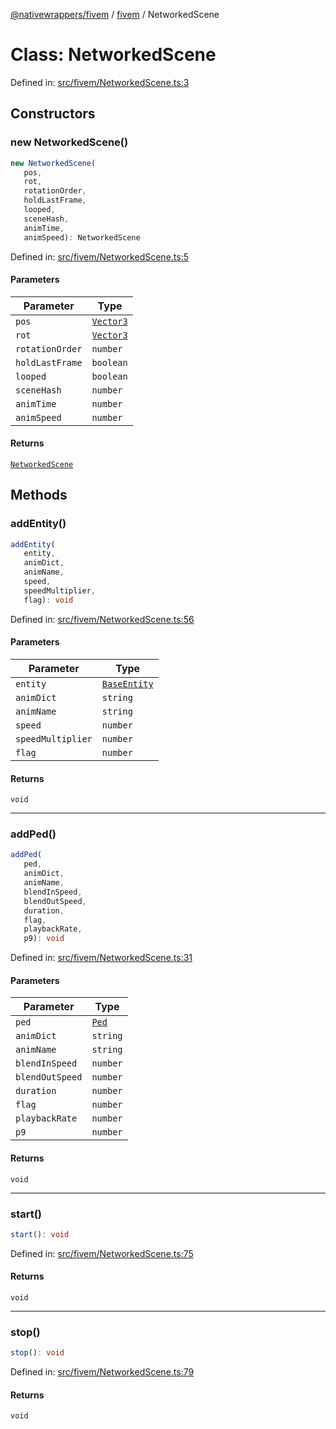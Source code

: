 [@nativewrappers/fivem](../../README.md) / [fivem](../README.md) / NetworkedScene

# Class: NetworkedScene

Defined in: [src/fivem/NetworkedScene.ts:3](https://github.com/nativewrappers/nativewrappers/blob/99c881fe3bb9acc58d25c55399e7f11bef9ab7c6/src/fivem/NetworkedScene.ts#L3)

## Constructors

### new NetworkedScene()

```ts
new NetworkedScene(
   pos, 
   rot, 
   rotationOrder, 
   holdLastFrame, 
   looped, 
   sceneHash, 
   animTime, 
   animSpeed): NetworkedScene
```

Defined in: [src/fivem/NetworkedScene.ts:5](https://github.com/nativewrappers/nativewrappers/blob/99c881fe3bb9acc58d25c55399e7f11bef9ab7c6/src/fivem/NetworkedScene.ts#L5)

#### Parameters

| Parameter | Type |
| ------ | ------ |
| `pos` | [`Vector3`](Vector3.md) |
| `rot` | [`Vector3`](Vector3.md) |
| `rotationOrder` | `number` |
| `holdLastFrame` | `boolean` |
| `looped` | `boolean` |
| `sceneHash` | `number` |
| `animTime` | `number` |
| `animSpeed` | `number` |

#### Returns

[`NetworkedScene`](NetworkedScene.md)

## Methods

### addEntity()

```ts
addEntity(
   entity, 
   animDict, 
   animName, 
   speed, 
   speedMultiplier, 
   flag): void
```

Defined in: [src/fivem/NetworkedScene.ts:56](https://github.com/nativewrappers/nativewrappers/blob/99c881fe3bb9acc58d25c55399e7f11bef9ab7c6/src/fivem/NetworkedScene.ts#L56)

#### Parameters

| Parameter | Type |
| ------ | ------ |
| `entity` | [`BaseEntity`](BaseEntity.md) |
| `animDict` | `string` |
| `animName` | `string` |
| `speed` | `number` |
| `speedMultiplier` | `number` |
| `flag` | `number` |

#### Returns

`void`

***

### addPed()

```ts
addPed(
   ped, 
   animDict, 
   animName, 
   blendInSpeed, 
   blendOutSpeed, 
   duration, 
   flag, 
   playbackRate, 
   p9): void
```

Defined in: [src/fivem/NetworkedScene.ts:31](https://github.com/nativewrappers/nativewrappers/blob/99c881fe3bb9acc58d25c55399e7f11bef9ab7c6/src/fivem/NetworkedScene.ts#L31)

#### Parameters

| Parameter | Type |
| ------ | ------ |
| `ped` | [`Ped`](Ped.md) |
| `animDict` | `string` |
| `animName` | `string` |
| `blendInSpeed` | `number` |
| `blendOutSpeed` | `number` |
| `duration` | `number` |
| `flag` | `number` |
| `playbackRate` | `number` |
| `p9` | `number` |

#### Returns

`void`

***

### start()

```ts
start(): void
```

Defined in: [src/fivem/NetworkedScene.ts:75](https://github.com/nativewrappers/nativewrappers/blob/99c881fe3bb9acc58d25c55399e7f11bef9ab7c6/src/fivem/NetworkedScene.ts#L75)

#### Returns

`void`

***

### stop()

```ts
stop(): void
```

Defined in: [src/fivem/NetworkedScene.ts:79](https://github.com/nativewrappers/nativewrappers/blob/99c881fe3bb9acc58d25c55399e7f11bef9ab7c6/src/fivem/NetworkedScene.ts#L79)

#### Returns

`void`
